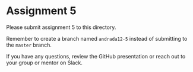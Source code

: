 # Assignment 5

Please submit assignment 5 to this directory.

Remember to create a branch named `andrada12-5` 
instead of submitting to the `master` branch.

If you have any questions, review the GitHub presentation or reach
out to your group or mentor on Slack.
